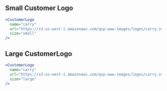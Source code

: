 <h2>Small Customer Logo</h2>

```jsx
<CustomerLogo
  name="carry"
  url="https://s3-us-west-1.amazonaws.com/qsp-www-images/logos/carry.svg"
  size="small"
/>
```

<h2>Large CustomerLogo</h2>

```jsx
<CustomerLogo
  name="carry"
  url="https://s3-us-west-1.amazonaws.com/qsp-www-images/logos/carry.svg"
  size="large"
/>
```
